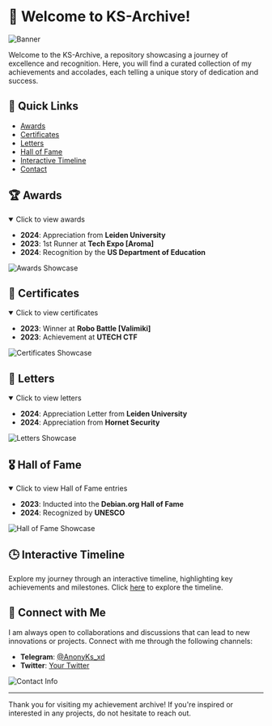 # 🌟 Welcome to KS-Archive!

![Banner](https://path.to/your_custom_banner.jpg) <!-- Replace this with a custom banner image that represents your journey -->

Welcome to the KS-Archive, a repository showcasing a journey of excellence and recognition. Here, you will find a curated collection of my achievements and accolades, each telling a unique story of dedication and success.

## 🚀 Quick Links

- [Awards](#-awards)
- [Certificates](#-certificates)
- [Letters](#-letters)
- [Hall of Fame](#-hall-of-fame)
- [Interactive Timeline](#-interactive-timeline)
- [Contact](#-contact)

## 🏆 Awards

<details open>
<summary>Click to view awards</summary>

- **2024**: Appreciation from **Leiden University**
- **2023**: 1st Runner at **Tech Expo [Aroma]**
- **2024**: Recognition by the **US Department of Education**

![Awards Showcase](https://path.to/awards-image.jpg)

</details>

## 📜 Certificates

<details open>
<summary>Click to view certificates</summary>

- **2023**: Winner at **Robo Battle [Valimiki]**
- **2023**: Achievement at **UTECH CTF**

![Certificates Showcase](https://path.to/certificates-image.jpg)

</details>

## 💌 Letters

<details open>
<summary>Click to view letters</summary>

- **2024**: Appreciation Letter from **Leiden University**
- **2024**: Appreciation from **Hornet Security**

![Letters Showcase](https://path.to/letters-image.jpg)

</details>

## 🎖️ Hall of Fame

<details open>
<summary>Click to view Hall of Fame entries</summary>

- **2023**: Inducted into the **Debian.org Hall of Fame**
- **2024**: Recognized by **UNESCO**

![Hall of Fame Showcase](https://path.to/hall-of-fame-image.jpg)

</details>

## 🕒 Interactive Timeline

Explore my journey through an interactive timeline, highlighting key achievements and milestones. Click [here](https://path.to/interactive-timeline) to explore the timeline.

## 🤝 Connect with Me

I am always open to collaborations and discussions that can lead to new innovations or projects. Connect with me through the following channels:

- **Telegram**: [@AnonyKs_xd](https://t.me/@AnonyKs_xD)
- **Twitter**: [Your Twitter](https://twitter.com/@AnonyKs_xD)

![Contact Info](https://path.to/contact-image.jpg)

---
Thank you for visiting my achievement archive! If you're inspired or interested in any projects, do not hesitate to reach out.
